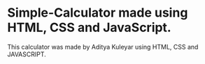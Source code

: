 # Simple-Calculator made using HTML, CSS and JavaScript.
This calculator was made by Aditya Kuleyar using HTML, CSS and JAVASCRIPT.
